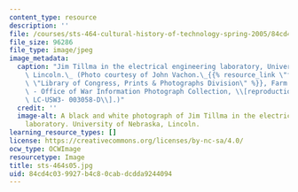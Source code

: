 ```yaml
---
content_type: resource
description: ''
file: /courses/sts-464-cultural-history-of-technology-spring-2005/84cd4c039927b4c80cabdcdda9244094_sts-464s05.jpg
file_size: 96286
file_type: image/jpeg
image_metadata:
  caption: "Jim Tillma in the electrical engineering laboratory, University of Nebraska,\
    \ Lincoln.\_ (Photo courtesy of John Vachon.\_{{% resource_link \"f26551fa-0085-4dfe-8be2-1d4079b6e2ed\"\
    \ \"Library of Congress, Prints & Photographs Division\" %}}, Farm Security Administration\
    \ - Office of War Information Photograph Collection, \\[reproduction number:\_\
    \ LC-USW3- 003058-D\\].)"
  credit: ''
  image-alt: A black and white photograph of Jim Tillma in the electrical engineering
    laboratory. University of Nebraska, Lincoln.
learning_resource_types: []
license: https://creativecommons.org/licenses/by-nc-sa/4.0/
ocw_type: OCWImage
resourcetype: Image
title: sts-464s05.jpg
uid: 84cd4c03-9927-b4c8-0cab-dcdda9244094
---
```

